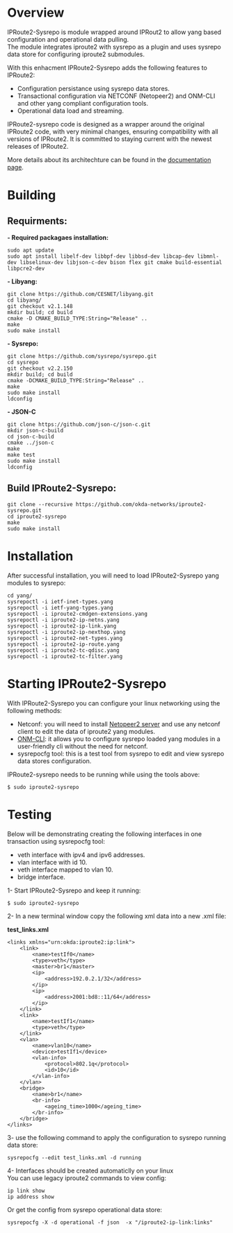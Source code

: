 # Overview
IPRoute2-Sysrepo is module wrapped around IPRout2 to allow yang based configuration and operational data pulling.  
The module integrates iproute2 with sysrepo as a plugin and uses sysrepo data store for configuring iproute2 submodules.  

With this enhacment IPRoute2-Sysrepo adds the following features to IPRoute2:  
- Configuration persistance using sysrepo data stores.
- Transactional configuration via NETCONF (Netopeer2) and ONM-CLI and other yang compliant configuration tools.
- Operational data load and streaming.

IPRoute2-sysrepo code is designed as a wrapper around the original IPRoute2 code, with very minimal changes, ensuring compatibility with all versions of IPRoute2. It is committed to staying current with the newest releases of IPRoute2.  
  
More details about its architechture can be found in the [documentation page](https://okdanetworks.com/IPRoute2-Sysrepo/overview).  

# Building

## Requirments:

**- Required packagaes installation:**
```
sudo apt update
sudo apt install libelf-dev libbpf-dev libbsd-dev libcap-dev libmnl-dev libselinux-dev libjson-c-dev bison flex git cmake build-essential libpcre2-dev
```

**- Libyang:**
```
git clone https://github.com/CESNET/libyang.git
cd libyang/
git checkout v2.1.148
mkdir build; cd build
cmake -D CMAKE_BUILD_TYPE:String="Release" ..
make
sudo make install
```

**- Sysrepo:**
```
git clone https://github.com/sysrepo/sysrepo.git
cd sysrepo
git checkout v2.2.150
mkdir build; cd build
cmake -DCMAKE_BUILD_TYPE:String="Release" ..
make
sudo make install
ldconfig
``` 

**- JSON-C**
```
git clone https://github.com/json-c/json-c.git
mkdir json-c-build
cd json-c-build
cmake ../json-c
make
make test
sudo make install
ldconfig
```

## Build IPRoute2-Sysrepo:
```
git clone --recursive https://github.com/okda-networks/iproute2-sysrepo.git
cd iproute2-sysrepo
make
sudo make install
```

# Installation

After successful installation, you will need to load IPRoute2-Sysrepo yang modules to sysrepo:
```
cd yang/
sysrepoctl -i ietf-inet-types.yang
sysrepoctl -i ietf-yang-types.yang
sysrepoctl -i iproute2-cmdgen-extensions.yang
sysrepoctl -i iproute2-ip-netns.yang
sysrepoctl -i iproute2-ip-link.yang
sysrepoctl -i iproute2-ip-nexthop.yang
sysrepoctl -i iproute2-net-types.yang
sysrepoctl -i iproute2-ip-route.yang
sysrepoctl -i iproute2-tc-qdisc.yang
sysrepoctl -i iproute2-tc-filter.yang
```

# Starting IPRoute2-Sysrepo
With IPRoute2-Sysrepo you can configure your linux networking using the following methods:  
- Netconf: you will need to install [Netopeer2 server](https://github.com/CESNET/netopeer2) and use any netconf client to edit the data of iproute2 yang modules.
- [ONM-CLI](https://github.com/okda-networks/onm-cli): it allows you to configure sysrepo loaded yang modules in a user-friendly cli without the need for netconf.
- sysrepocfg tool: this is a test tool from sysrepo to edit and view sysrepo data stores configuration.

IPRoute2-sysrepo needs to be running while using the tools above:
```
$ sudo iproute2-sysrepo
```

# Testing
Below will be demonstrating creating the following interfaces in one transaction using sysrepocfg tool:  
- veth interface with ipv4 and ipv6 addresses.
- vlan interface with id 10.
- veth interface mapped to vlan 10.
- bridge interface.

1- Start IPRoute2-Sysrepo and keep it running:
```
$ sudo iproute2-sysrepo
```

2- In a new terminal window copy the following xml data into a new .xml file:  
  
**test_links.xml**
```
<links xmlns="urn:okda:iproute2:ip:link">
    <link>
        <name>testIf0</name>
        <type>veth</type>
        <master>br1</master>
        <ip>
            <address>192.0.2.1/32</address>
        </ip>
        <ip>
            <address>2001:bd8::11/64</address>
        </ip>
    </link>
    <link>
        <name>testIf1</name>
        <type>veth</type>
    </link>
    <vlan>
        <name>vlan10</name>
        <device>testIf1</device>
        <vlan-info>
            <protocol>802.1q</protocol>
            <id>10</id>
        </vlan-info>
    </vlan>
    <bridge>
        <name>br1</name>
        <br-info>
            <ageing_time>1000</ageing_time>
        </br-info>
    </bridge>
</links>
```

3- use the following command to apply the configuration to sysrepo running data store:
```
sysrepocfg --edit test_links.xml -d running
```

4- Interfaces should be created automaticlly on your linux  
You can use legacy iproute2 commands to view config:
```
ip link show
ip address show
```

Or get the config from sysrepo operational data store:
```
sysrepocfg -X -d operational -f json  -x "/iproute2-ip-link:links"
```
